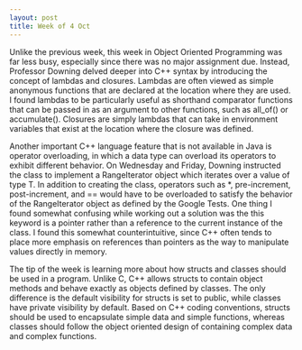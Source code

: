 ```yaml
---
layout: post
title: Week of 4 Oct
---
```

<p class="indented">Unlike the previous week, this week in Object Oriented Programming was far less busy, especially since there was no major assignment due. Instead, Professor Downing delved deeper into C++ syntax by introducing the concept of lambdas and closures. Lambdas are often viewed as simple anonymous functions that are declared at the location where they are used. I found lambdas to be particularly useful as shorthand comparator functions that can be passed in as an argument to other functions, such as all_of() or accumulate(). Closures are simply lambdas that can take in environment variables that exist at the location where the closure was defined.</p><!--more-->
<p class="indented">Another important C++ language feature that is not available in Java is operator overloading, in which a data type can overload its operators to exhibit different behavior. On Wednesday and Friday, Downing instructed the class to implement a RangeIterator object which iterates over a value of type T. In addition to creating the class, operators such as *, pre-increment, post-increment, and == would have to be overloaded to satisfy the behavior of the RangeIterator object as defined by the Google Tests. One thing I found somewhat confusing while working out a solution was the this keyword is a pointer rather than a reference to the current instance of the class. I found this somewhat counterintuitive, since C++ often tends to place more emphasis on references than pointers as the way to manipulate values directly in memory.</p>
<p class="indented">The tip of the week is learning more about how structs and classes should be used in a program. Unlike C, C++ allows structs to contain object methods and behave exactly as objects defined by classes. The only difference is the default visibility for structs is set to public, while classes have private visibility by default. Based on C++ coding conventions, structs should be used to encapsulate simple data and simple functions, whereas classes should follow the object oriented design of containing complex data and complex functions.</p>
